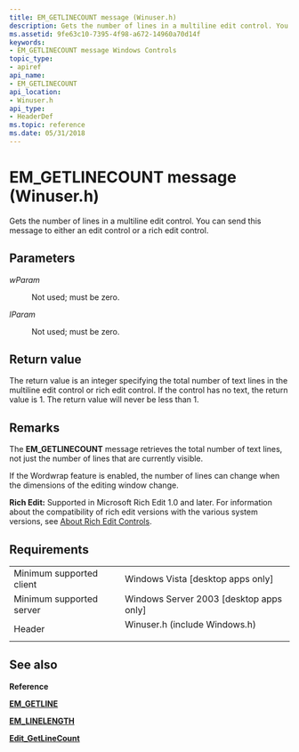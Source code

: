 ```yaml
---
title: EM_GETLINECOUNT message (Winuser.h)
description: Gets the number of lines in a multiline edit control. You can send this message to either an edit control or a rich edit control.
ms.assetid: 9fe63c10-7395-4f98-a672-14960a70d14f
keywords:
- EM_GETLINECOUNT message Windows Controls
topic_type:
- apiref
api_name:
- EM_GETLINECOUNT
api_location:
- Winuser.h
api_type:
- HeaderDef
ms.topic: reference
ms.date: 05/31/2018
---
```


# EM_GETLINECOUNT message (Winuser.h)

Gets the number of lines in a multiline edit control. You can send this message to either an edit control or a rich edit control.

## Parameters

<dl> <dt>

*wParam* 
</dt> <dd>

Not used; must be zero.

</dd> <dt>

*lParam* 
</dt> <dd>

Not used; must be zero.

</dd> </dl>

## Return value

The return value is an integer specifying the total number of text lines in the multiline edit control or rich edit control. If the control has no text, the return value is 1. The return value will never be less than 1.

## Remarks

The **EM\_GETLINECOUNT** message retrieves the total number of text lines, not just the number of lines that are currently visible.

If the Wordwrap feature is enabled, the number of lines can change when the dimensions of the editing window change.

**Rich Edit:** Supported in Microsoft Rich Edit 1.0 and later. For information about the compatibility of rich edit versions with the various system versions, see [About Rich Edit Controls](about-rich-edit-controls.md).

## Requirements



|                                     |                                                                                                          |
|-------------------------------------|----------------------------------------------------------------------------------------------------------|
| Minimum supported client<br/> | Windows Vista \[desktop apps only\]<br/>                                                           |
| Minimum supported server<br/> | Windows Server 2003 \[desktop apps only\]<br/>                                                     |
| Header<br/>                   | <dl> <dt>Winuser.h (include Windows.h)</dt> </dl> |



## See also

<dl> <dt>

**Reference**
</dt> <dt>

[**EM\_GETLINE**](em-getline.md)
</dt> <dt>

[**EM\_LINELENGTH**](em-linelength.md)
</dt> <dt>

[**Edit\_GetLineCount**](/windows/desktop/api/Windowsx/nf-windowsx-edit_getlinecount)
</dt> </dl>

 

 





